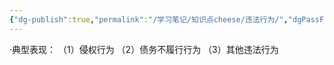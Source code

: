 ```yaml
---
{"dg-publish":true,"permalink":"/学习笔记/知识点cheese/违法行为/","dgPassFrontmatter":true,"created":"2024-07-14T18:52:34.595+08:00","updated":"2024-09-11T12:27:21.496+08:00"}
---
```


·典型表现：
（1）侵权行为
（2）债务不履行行为
（3）其他违法行为